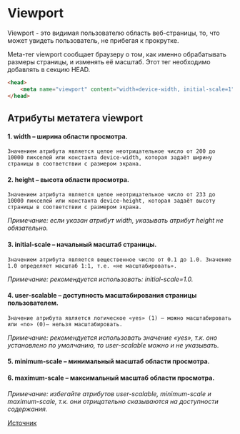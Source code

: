# Viewport

Viewport - это видимая пользователю область веб-страницы, то, что может увидеть пользователь, не прибегая к прокрутке.

Meta-тег viewport сообщает браузеру о том, как именно обрабатывать размеры страницы, и изменять её масштаб. Этот тег необходимо добавлять в секцию HEAD.

```html
<head>
    <meta name="viewport" content="width=device-width, initial-scale=1">
</head>
```

## Атрибуты метатега viewport
#### 1. width – ширина области просмотра.  

```Значением атрибута является целое неотрицательное число от 200 до 10000 пикселей или константа device-width, которая задаёт ширину страницы в соответствии с размером экрана.```  

#### 2. height – высота области просмотра.  

```Значением атрибута является целое неотрицательное число от 233 до 10000 пикселей или константа device-height, которая задаёт высоту страницы в соответствии с размером экрана.```
  
*Примечание: если указан атрибут width, указывать атрибут height не обязательно.*

#### 3. initial-scale – начальный масштаб страницы.

```Значением атрибута является вещественное число от 0.1 до 1.0. Значение 1.0 определяет масштаб 1:1, т.е. «не масштабировать».```

 *Примечание: рекомендуется использовать: initial-scale=1.0.*

#### 4. user-scalable – доступность масштабирования страницы пользователем.

```Значение атрибута является логическое «yes» (1) – можно масштабировать или «no» (0)– нельзя масштабировать.```

*Примечание: рекомендуется использовать значение «yes», т.к. оно установлено по умолчанию, то user-scalable можно и не указывать.*

#### 5. minimum-scale – минимальный масштаб области просмотра.
#### 6. maximum-scale – максимальный масштаб области просмотра.

*Примечание: избегайте атрибутов user-scalable, minimum-scale и maximum-scale, т.к. они отрицательно сказываются на доступности содержания.*




[Источник](https://developer.mozilla.org/ru/docs/Glossary/Viewport)
